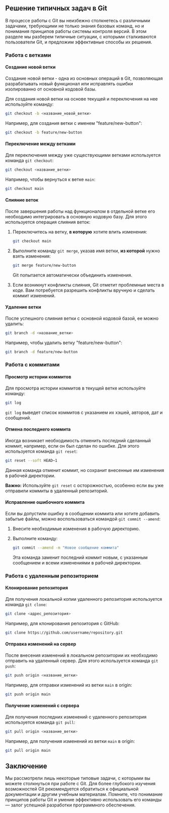 ## Решение типичных задач в Git

В процессе работы с Git вы неизбежно столкнетесь с различными задачами, требующими не только знания базовых команд, но и понимания принципов работы системы контроля версий. В этом разделе мы разберем типичные ситуации, с которыми сталкиваются пользователи Git, и предложим эффективные способы их решения. 

### Работа с ветками

#### Создание новой ветки

Создание новой ветки - одна из основных операций в Git, позволяющая разрабатывать новый функционал или исправлять ошибки изолированно от основной кодовой базы. 

Для создания новой ветки на основе текущей и переключения на нее используйте команду:

```bash
git checkout -b <название_новой_ветки>
```

Например, для создания ветки с именем "feature/new-button":

```bash
git checkout -b feature/new-button
```

#### Переключение между ветками

Для переключения между уже существующими ветками используется команда `git checkout`:

```bash
git checkout <название_ветки>
```

Например, чтобы вернуться к ветке `main`:

```bash
git checkout main
```

#### Слияние веток

После завершения работы над функционалом в отдельной ветке его необходимо интегрировать в основную кодовую базу.  Для этого используется операция слияния веток:

1. Переключитесь на ветку, **в которую** хотите влить изменения:

   ```bash
   git checkout main
   ```

2. Выполните команду `git merge`, указав имя ветки, **из которой** нужно взять изменения:

   ```bash
   git merge feature/new-button
   ```

   Git попытается автоматически объединить изменения. 

3. Если возникнут конфликты слияния, Git отметит проблемные места в коде. Вам потребуется разрешить конфликты вручную и сделать коммит изменений.

#### Удаление ветки

После успешного слияния ветки с основной кодовой базой, ее можно удалить:

```bash
git branch -d <название_ветки>
```

Например, чтобы удалить ветку "feature/new-button":

```bash
git branch -d feature/new-button
```

### Работа с коммитами

#### Просмотр истории коммитов

Для просмотра истории коммитов в текущей ветке используйте команду:

```bash
git log
```

`git log` выведет список коммитов с указанием их хэшей, авторов, дат и сообщений.

#### Отмена последнего коммита

Иногда возникает необходимость отменить последний сделанный коммит, например, если он был сделан по ошибке. Для этого используется команда `git reset`:

```bash
git reset --soft HEAD~1
```

Данная команда отменит коммит, но сохранит внесенные им изменения в рабочей директории. 

**Важно:** Используйте `git reset` с осторожностью, особенно если вы уже отправили коммиты в удаленный репозиторий. 

#### Исправление ошибочного коммита

Если вы допустили ошибку в сообщении коммита или хотите добавить забытые файлы, можно воспользоваться командой `git commit --amend`:

1. Внесите необходимые изменения в рабочую директорию.

2. Выполните команду:

   ```bash
   git commit --amend -m "Новое сообщение коммита"
   ```

   Эта команда заменит последний коммит новым, с указанным сообщением и всеми изменениями в рабочей директории.

### Работа с удаленным репозиторием

#### Клонирование репозитория

Для получения локальной копии удаленного репозитория используется команда `git clone`:

```bash
git clone <адрес_репозитория>
```

Например, для клонирования репозитория с GitHub:

```bash
git clone https://github.com/username/repository.git
```

#### Отправка изменений на сервер

После внесения изменений в локальном репозитории их необходимо отправить на удаленный сервер. Для этого используется команда `git push`:

```bash
git push origin <название_ветки>
```

Например, для отправки изменений из ветки `main` в origin:

```bash
git push origin main
```

#### Получение изменений с сервера

Для получения последних изменений с удаленного репозитория используется команда `git pull`:

```bash
git pull origin <название_ветки>
```

Например, для получения изменений из ветки `main` в origin:

```bash
git pull origin main
```

## Заключение

Мы рассмотрели лишь некоторые типовые задачи, с которыми вы можете столкнуться при работе с Git. Для более глубокого изучения возможностей Git рекомендуется обратиться к официальной документации и другим учебным материалам. Помните, что понимание принципов работы Git и умение эффективно использовать его команды — залог успешной разработки программного обеспечения. 
